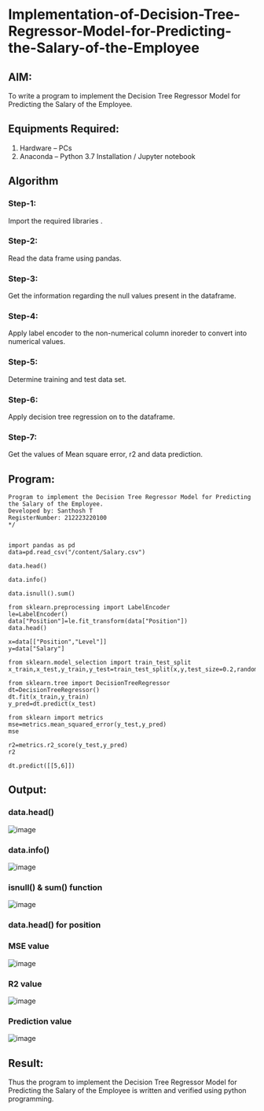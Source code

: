 # Implementation-of-Decision-Tree-Regressor-Model-for-Predicting-the-Salary-of-the-Employee

## AIM:
To write a program to implement the Decision Tree Regressor Model for Predicting the Salary of the Employee.

## Equipments Required:
1. Hardware – PCs
2. Anaconda – Python 3.7 Installation / Jupyter notebook

## Algorithm
### Step-1:
Import the required libraries .
### Step-2:
Read the data frame using pandas.
### Step-3:
Get the information regarding the null values present in the dataframe.
### Step-4:
Apply label encoder to the non-numerical column inoreder to convert into numerical values.
### Step-5:
Determine training and test data set.
### Step-6:
Apply decision tree regression on to the dataframe.
### Step-7:
Get the values of Mean square error, r2 and data prediction.

## Program:
```/*
Program to implement the Decision Tree Regressor Model for Predicting the Salary of the Employee.
Developed by: Santhosh T
RegisterNumber: 212223220100
*/


import pandas as pd
data=pd.read_csv("/content/Salary.csv")

data.head()

data.info()

data.isnull().sum()

from sklearn.preprocessing import LabelEncoder
le=LabelEncoder()
data["Position"]=le.fit_transform(data["Position"])
data.head()

x=data[["Position","Level"]]
y=data["Salary"]

from sklearn.model_selection import train_test_split
x_train,x_test,y_train,y_test=train_test_split(x,y,test_size=0.2,random_state=2)

from sklearn.tree import DecisionTreeRegressor
dt=DecisionTreeRegressor()
dt.fit(x_train,y_train)
y_pred=dt.predict(x_test)

from sklearn import metrics
mse=metrics.mean_squared_error(y_test,y_pred)
mse

r2=metrics.r2_score(y_test,y_pred)
r2

dt.predict([[5,6]])

```

## Output:

### data.head()
![image](https://github.com/SanthoshThiru/Implementation-of-Decision-Tree-Regressor-Model-for-Predicting-the-Salary-of-the-Employee/assets/148958618/fe2c1be3-b3ab-4739-acef-2b491a32342f)

### data.info()
![image](https://github.com/SanthoshThiru/Implementation-of-Decision-Tree-Regressor-Model-for-Predicting-the-Salary-of-the-Employee/assets/148958618/dd863ff5-7de2-4492-96e4-4ec89d70dd57)


### isnull() & sum() function
![image](https://github.com/SanthoshThiru/Implementation-of-Decision-Tree-Regressor-Model-for-Predicting-the-Salary-of-the-Employee/assets/148958618/a8b4cad7-235e-45b8-b65d-6225a7479851)


### data.head() for position


### MSE value
![image](https://github.com/SanthoshThiru/Implementation-of-Decision-Tree-Regressor-Model-for-Predicting-the-Salary-of-the-Employee/assets/148958618/9dc4af78-4795-4e1c-8de8-02cfc6ff6255)


### R2 value
![image](https://github.com/SanthoshThiru/Implementation-of-Decision-Tree-Regressor-Model-for-Predicting-the-Salary-of-the-Employee/assets/148958618/295605dd-34ab-4ec8-92e7-cc8acbe3fdc5)


### Prediction value
![image](https://github.com/SanthoshThiru/Implementation-of-Decision-Tree-Regressor-Model-for-Predicting-the-Salary-of-the-Employee/assets/148958618/4aca6625-e3ff-4228-8f0d-8f6f253ff712)



## Result:
Thus the program to implement the Decision Tree Regressor Model for Predicting the Salary of the Employee is written and verified using python programming.
